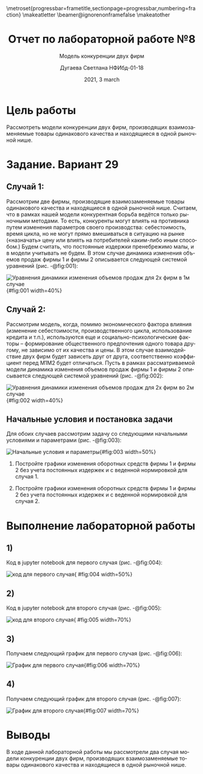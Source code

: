 ﻿---
## Front matter
lang: ru-RU
title: Отчет по лабораторной работе №8
subtitle: Модель конкуренции двух фирм
author: Дугаева Светлана НФИбд-01-18
institute:
	inst{1}RUDN University, Moscow, Russian Federation
date: 2021, 3 march

## Formatting
toc: false
slide_level: 2
theme: metropolis
header-includes:
 - \metroset{progressbar=frametitle,sectionpage=progressbar,numbering=fraction}
 - '\makeatletter'
 - '\beamer@ignorenonframefalse'
 - '\makeatother'
aspectratio: 43
section-titles: true
---
# Цель работы

Рассмотреть модели конкуренции двух фирм, производящих взаимозаменяемые товары
одинакового качества и находящиеся в одной рыночной нише.

# Задание. Вариант 29

## Случай 1: 

Рассмотрим две фирмы, производящие взаимозаменяемые товары
одинакового качества и находящиеся в одной рыночной нише. Считаем, что в рамках
нашей модели конкурентная борьба ведётся только рыночными методами. То есть,
конкуренты могут влиять на противника путем изменения параметров своего
производства: себестоимость, время цикла, но не могут прямо вмешиваться в
ситуацию на рынке («назначать» цену или влиять на потребителей каким-либо иным
способом.) Будем считать, что постоянные издержки пренебрежимо малы, и в
модели учитывать не будем. В этом случае динамика изменения объемов продаж
фирмы 1 и фирмы 2 описывается следующей системой уравнений (рис. -@fig:001):

![Уравнения динамики изменения объемов продаж для 2х фирм в 1м случае](Images/5.PNG){#fig:001 width=40%}

## Случай 2: 

Рассмотрим модель, когда, помимо экономического фактора
влияния (изменение себестоимости, производственного цикла, использование
кредита и т.п.), используются еще и социально-психологические факторы –
формирование общественного предпочтения одного товара другому, не зависимо от
их качества и цены. В этом случае взаимодействие двух фирм будет зависеть друг 
от друга, соответственно коэффициент перед M1M2
будет отличаться. Пусть в
рамках рассматриваемой модели динамика изменения объемов продаж фирмы 1 и
фирмы 2 описывается следующей системой уравнений (рис. -@fig:002):

![Уравнения динамики изменения объемов продаж для 2х фирм во 2м случае](Images/6.PNG){#fig:002 width=40%}

## Начальные условия и постановка задачи

Для обоих случаев рассмотрим задачу со следующими начальными условиями и параметрами (рис. -@fig:003):

![Начальные условия и параметры](Images/7.PNG){#fig:003 width=50%}

1. Постройте графики изменения оборотных средств фирмы 1 и фирмы 2 без
учета постоянных издержек и с веденной нормировкой для случая 1.

2. Постройте графики изменения оборотных средств фирмы 1 и фирмы 2 без
учета постоянных издержек и с веденной нормировкой для случая 2.

# Выполнение лабораторной работы

## 1)

Код в jupyter notebook для первого случая (рис. -@fig:004):

![код для первого случая](Images/1.PNG){ #fig:004 width=50%}

## 2)

Код в jupyter notebook для второго случая (рис. -@fig:005):

![код для второго случая](Images/2.PNG){ #fig:005 width=70%}

## 3)

Получаем следующий график для первого случая (рис. -@fig:006):

![График для первого случая](Images/3.PNG){#fig:006 width=70%}

## 4)

Получаем следующий график для второго случая (рис. -@fig:007):

![График для второго случая](Images/4.PNG){#fig:007 width=70%}


# Выводы

В ходе данной лабораторной работы мы рассмотрели два случая модели конкуренции
двух фирм, производящих взаимозаменяемые товары одинакового качества и находящиеся в
одной рыночной нише.
